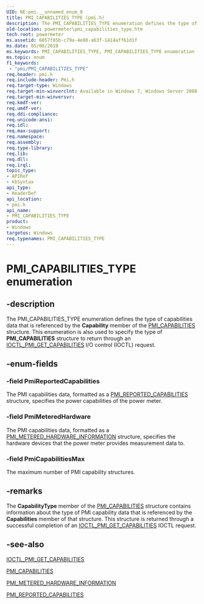 ```yaml
---
UID: NE:pmi.__unnamed_enum_0
title: PMI_CAPABILITIES_TYPE (pmi.h)
description: The PMI_CAPABILITIES_TYPE enumeration defines the type of capabilities data that is referenced by the Capability member of the PMI_CAPABILITIES structure.
old-location: powermeter\pmi_capabilities_type.htm
tech.root: powermeter
ms.assetid: 6857f85b-c79a-4e80-a63f-1414aff61d1f
ms.date: 05/08/2018
ms.keywords: PMI_CAPABILITIES_TYPE, PMI_CAPABILITIES_TYPE enumeration [Power Metering and Budgeting Devices], PmiCapabilitiesMax, PmiMeteredHardware, PmiReportedCapabilities, PowerMeterRef_4b81a5dd-357b-4a02-acc6-3a0538cbeffb.xml, pmi/PMI_CAPABILITIES_TYPE, pmi/PmiCapabilitiesMax, pmi/PmiMeteredHardware, pmi/PmiReportedCapabilities, powermeter.pmi_capabilities_type
ms.topic: enum
f1_keywords:
 - "pmi/PMI_CAPABILITIES_TYPE"
req.header: pmi.h
req.include-header: Pmi.h
req.target-type: Windows
req.target-min-winverclnt: Available in Windows 7, Windows Server 2008 R2, and later versions of the Windows operating systems.
req.target-min-winversvr: 
req.kmdf-ver: 
req.umdf-ver: 
req.ddi-compliance: 
req.unicode-ansi: 
req.idl: 
req.max-support: 
req.namespace: 
req.assembly: 
req.type-library: 
req.lib: 
req.dll: 
req.irql: 
topic_type:
- APIRef
- kbSyntax
api_type:
- HeaderDef
api_location:
- pmi.h
api_name:
- PMI_CAPABILITIES_TYPE
product:
- Windows
targetos: Windows
req.typenames: PMI_CAPABILITIES_TYPE
---
```


# PMI_CAPABILITIES_TYPE enumeration


## -description


The PMI_CAPABILITIES_TYPE enumeration defines the type of capabilities data that is referenced by the <b>Capability</b> member of the <a href="https://docs.microsoft.com/windows-hardware/drivers/ddi/content/pmi/ns-pmi-_pmi_capabilities">PMI_CAPABILITIES</a> structure. This enumeration is also used to specify the type of <b>PMI_CAPABILITIES</b> structure to return through an <a href="https://docs.microsoft.com/windows-hardware/drivers/ddi/content/pmi/ni-pmi-ioctl_pmi_get_capabilities">IOCTL_PMI_GET_CAPABILITIES</a> I/O control (IOCTL) request.


## -enum-fields




### -field PmiReportedCapabilities

The PMI capabilities data, formatted as a <a href="https://docs.microsoft.com/windows-hardware/drivers/ddi/content/pmi/ns-pmi-_pmi_reported_capabilities">PMI_REPORTED_CAPABILITIES</a> structure, specifies the power capabilities of the power meter.


### -field PmiMeteredHardware

The PMI capabilities data, formatted as a <a href="https://docs.microsoft.com/windows-hardware/drivers/ddi/content/pmi/ns-pmi-_pmi_metered_hardware_information">PMI_METERED_HARDWARE_INFORMATION</a> structure, specifies the hardware devices that the power meter provides measurement data to.


### -field PmiCapabilitiesMax

The maximum number of PMI capability structures.


## -remarks



The <b>CapabilityType</b> member of the <a href="https://docs.microsoft.com/windows-hardware/drivers/ddi/content/pmi/ns-pmi-_pmi_capabilities">PMI_CAPABILITIES</a> structure contains information about the type of PMI capability data that is referenced by the <b>Capabilities</b> member of that structure. This structure is returned through a successful completion of an <a href="https://docs.microsoft.com/windows-hardware/drivers/ddi/content/pmi/ni-pmi-ioctl_pmi_get_capabilities">IOCTL_PMI_GET_CAPABILITIES</a> IOCTL request.




## -see-also




<a href="https://docs.microsoft.com/windows-hardware/drivers/ddi/content/pmi/ni-pmi-ioctl_pmi_get_capabilities">IOCTL_PMI_GET_CAPABILITIES</a>



<a href="https://docs.microsoft.com/windows-hardware/drivers/ddi/content/pmi/ns-pmi-_pmi_capabilities">PMI_CAPABILITIES</a>



<a href="https://docs.microsoft.com/windows-hardware/drivers/ddi/content/pmi/ns-pmi-_pmi_metered_hardware_information">PMI_METERED_HARDWARE_INFORMATION</a>



<a href="https://docs.microsoft.com/windows-hardware/drivers/ddi/content/pmi/ns-pmi-_pmi_reported_capabilities">PMI_REPORTED_CAPABILITIES</a>
 

 


